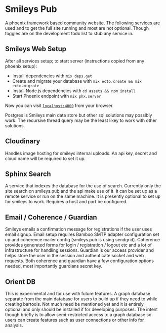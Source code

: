 # Smileys Pub

A phoenix framework based community website.  The following services are used and to get the full site running and most are not optional.  Though toggles are on the development todo list to stub any service in.


## Smileys Web Setup

After all services setup; to start server (instructions copied from any phoenix setup):

  * Install dependencies with `mix deps.get`
  * Create and migrate your database with `mix ecto.create && mix ecto.migrate`
  * Install Node.js dependencies with `cd assets && npm install`
  * Start Phoenix endpoint with `mix phx.server`

Now you can visit [`localhost:4000`](http://localhost:4000) from your browser.

Postgres is Smileys main data store but other sql solutions may possibly work.  The recursive thread query may be the least likey to work with other solutions.


## Cloudinary

Handles image hosting for smileys internal uploads. An api key, secret and cloud name will be required to set it up.


## Sphinx Search

A service that indexes the database for the use of search.  Currently only the site search on smileys.pub and the api make use of it.  It can be set up as a remote service or run on the same machine.  It is presently optional to set up for smileys to work.  Requires a host and port be configured.


## Email / Coherence / Guardian

Smileys emails a confirmation message for registrations if the user uses email signup. Email setup requires Bamboo SMTP adapter configuration set up and coherence mailer config (smileys.pub is using sendgrid). Coherence provides generated forms for login / registration / logout etc and a lot of infrastructure for handling sessions.  Guardian is our access provider and helps store the user in the session and authenticate socket and web requests.  Both coherence and guardian have a few configuration options needed, most importantly guardians secret key.


## Orient DB

This is experimental and for use with future features. A graph database separate from the main database for users to build up if they need to while creating bartools.  Not much need be mentioned yet and it is entirely optional and only should be installed if for developing purposes. The intent though briefly is to 
allow semi-restricted access to a graph database so users can create features such as user connections or other info for analysis.